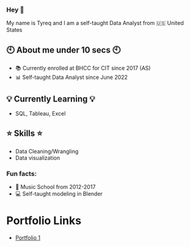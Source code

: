 ### Hey 👋

My name is Tyreq and I am a self-taught Data Analyst from :us: United States

## :clock10: About me under 10 secs :clock10:
* :books: Currently enrolled at BHCC for CIT since 2017 (AS)
* :bar_chart: Self-taught Data Analyst since June 2022

## :bulb: Currently Learning :bulb:
* SQL, Tableau, Excel

## :star: Skills :star:
* Data Cleaning/Wrangling 
* Data visualization

### Fun facts:
* :musical_keyboard: Music School from 2012-2017
* :computer: Self-taught modeling in Blender

# Portfolio Links

* [Portfolio 1](https://github.com/TyreqPW/DA_Portfolio)

